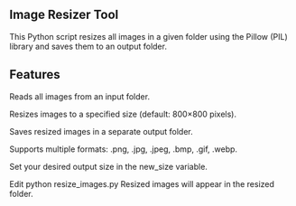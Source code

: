 ## Image Resizer Tool
This Python script resizes all images in a given folder using the Pillow (PIL) library and saves them to an output folder.

## Features
Reads all images from an input folder.

Resizes images to a specified size (default: 800×800 pixels).

Saves resized images in a separate output folder.

Supports multiple formats: .png, .jpg, .jpeg, .bmp, .gif, .webp.


Set your desired output size in the new_size variable.


Edit
python resize_images.py
Resized images will appear in the resized folder.
